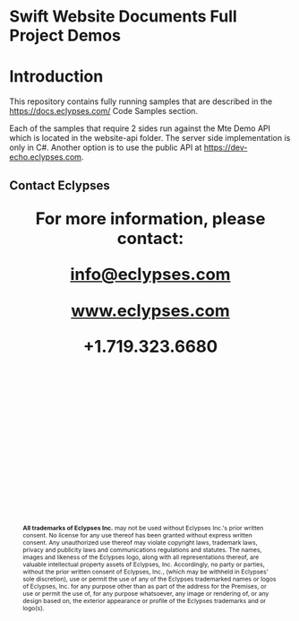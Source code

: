 # Swift Website Documents Full Project Demos

# Introduction
This repository contains fully running samples that are described in the https://docs.eclypses.com/ Code Samples section.

Each of the samples that require 2 sides run against the Mte Demo API which is located in the website-api folder. The server side implementation is only in C#. Another option is to use the public API at https://dev-echo.eclypses.com. 

<div style="page-break-after: always; break-after: page;"></div>

## Contact Eclypses

<p align="center" style="font-weight: bold; font-size: 22pt;">For more information, please contact:</p>
<p align="center" style="font-weight: bold; font-size: 22pt;"><a href="mailto:info@eclypses.com">info@eclypses.com</a></p>
<p align="center" style="font-weight: bold; font-size: 22pt;"><a href="https://www.eclypses.com">www.eclypses.com</a></p>
<p align="center" style="font-weight: bold; font-size: 22pt;">+1.719.323.6680</p>

<p style="font-size: 8pt; margin-bottom: 0; margin: 300px 24px 30px 24px; " >
<b>All trademarks of Eclypses Inc.</b> may not be used without Eclypses Inc.'s prior written consent. No license for any use thereof has been granted without express written consent. Any unauthorized use thereof may violate copyright laws, trademark laws, privacy and publicity laws and communications regulations and statutes. The names, images and likeness of the Eclypses logo, along with all representations thereof, are valuable intellectual property assets of Eclypses, Inc. Accordingly, no party or parties, without the prior written consent of Eclypses, Inc., (which may be withheld in Eclypses' sole discretion), use or permit the use of any of the Eclypses trademarked names or logos of Eclypses, Inc. for any purpose other than as part of the address for the Premises, or use or permit the use of, for any purpose whatsoever, any image or rendering of, or any design based on, the exterior appearance or profile of the Eclypses trademarks and or logo(s).
</p>